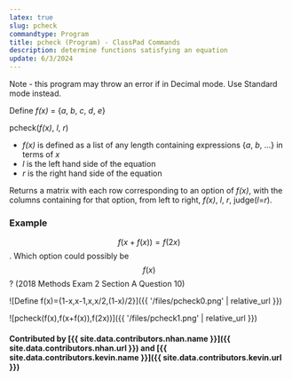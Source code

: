 ```yaml
---
latex: true
slug: pcheck
commandtype: Program
title: pcheck (Program) - ClassPad Commands
description: determine functions satisfying an equation
update: 6/3/2024
---
```


Note - this program may throw an error if in Decimal mode. Use Standard mode instead.

Define *f(x)* = {*a*, *b*, *c*, *d*, *e*}

pcheck(*f(x)*, *l*, *r*)

- *f(x)* is defined as a list of any length containing expressions {*a*, *b*, ...} in terms of *x*
- *l* is the left hand side of the equation
- *r* is the right hand side of the equation

Returns a matrix with each row corresponding to an option of *f(x)*, with the columns containing for that option, from left to right, *f(x)*, *l*, *r*, judge(*l*=*r*).

### Example

$$ f(x+f(x)) = f(2x) $$. Which option could possibly be $$ f(x) $$? (2018 Methods Exam 2 Section A Question 10)

![Define f(x)={1-x,x-1,x,x/2,(1-x)/2}]({{ '/files/pcheck0.png' | relative_url }})

![pcheck(f(x),f(x+f(x)),f(2x))]({{ '/files/pcheck1.png' | relative_url }})

#### Contributed by [{{ site.data.contributors.nhan.name }}]({{ site.data.contributors.nhan.url }}) and [{{ site.data.contributors.kevin.name }}]({{ site.data.contributors.kevin.url }})
